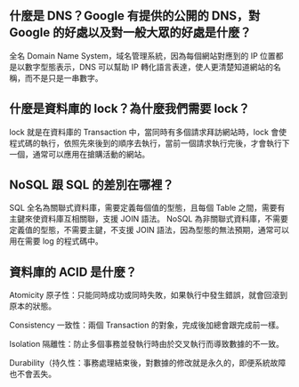 ## 什麼是 DNS？Google 有提供的公開的 DNS，對 Google 的好處以及對一般大眾的好處是什麼？

全名 Domain Name System，域名管理系統，因為每個網站對應到的 IP 位置都是以數字型態表示，DNS 可以幫助 IP 轉化語言表達，使人更清楚知道網站的名稱，而不是只是一串數字。


## 什麼是資料庫的 lock？為什麼我們需要 lock？

lock 就是在資料庫的 Transaction 中，當同時有多個請求拜訪網站時，lock 會使程式碼的執行，依照先來後到的順序去執行，當前一個請求執行完後，才會執行下一個，通常可以應用在搶購活動的網站。

## NoSQL 跟 SQL 的差別在哪裡？

SQL 全名為關聯式資料庫，需要定義每個值的型態，且每個 Table 之間，需要有主鍵來使資料庫互相關聯，支援 JOIN 語法。
NoSQL 為非關聯式資料庫，不需要定義值的型態，不需要主鍵，不支援 JOIN 語法，因為型態的無法預期，通常可以用在需要 log 的程式碼中。

## 資料庫的 ACID 是什麼？

Atomicity 原子性：只能同時成功或同時失敗，如果執行中發生錯誤，就會回滾到原本的狀態。

Consistency 一致性：兩個 Transaction 的對象，完成後加總會跟完成前一樣。

Isolation 隔離性：防止多個事務並發執行時由於交叉執行而導致數據的不一致。

Durability（持久性：事務處理結束後，對數據的修改就是永久的，即便系統故障也不會丟失。
